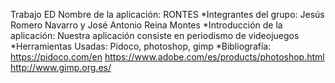 Trabajo ED 
Nombre de la aplicación: RONTES
		*Integrantes del grupo: Jesús Romero Navarro y José Antonio Reina Montes
		*Introducción de la aplicación: Nuestra aplicación consiste en periodismo de videojuegos
		*Herramientas Usadas: Pidoco, photoshop, gimp
		*Bibliografía: 
			https://pidoco.com/en
			https://www.adobe.com/es/products/photoshop.html
			http://www.gimp.org.es/
